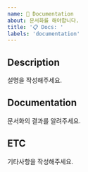 ```yaml
---
name: 🔧 Documentation
about: 문서화를 해야합니다.
title: '📋 Docs: '
labels: 'documentation'
---
```


## Description
설명을 작성해주세요.

## Documentation
문서화의 결과를 알려주세요.

## ETC
기타사항을 작성해주세요.
